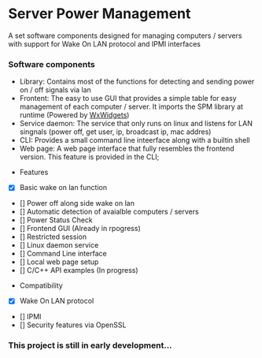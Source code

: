 # Server Power Management

A set software components designed for managing computers / servers with support for Wake On LAN protocol and IPMI interfaces






### Software components
- Library: Contains most of the functions for detecting and sending power on / off signals via lan
- Frontent: The easy to use GUI that provides a simple table for easy management of each computer / server. It imports the SPM library at runtime (Powered by [WxWidgets](https://www.wxwidgets.org/))
- Service daemon: The service that only runs on linux and listens for LAN singnals (power off, get user, ip, broadcast ip, mac addres)
- CLI: Provides a small command line inteerface along with a builtin shell
- Web page: A web page interface that fully resembles the frontend version. This feature is provided in the CLI;  




* Features
- [X] Basic wake on lan function
- [] Power off along side wake on lan
- [] Automatic detection of avaialble computers / servers
- [] Power Status Check
- [] Frontend GUI (Already in rpogress)
- [] Restricted session
- [] Linux daemon service
- [] Command Line interface
- [] Local web page setup
- [] C/C++ API examples (In progress)

* Compatibility
- [X] Wake On LAN protocol
- [] IPMI
- [] Security features via OpenSSL


### This project is still in early development...

